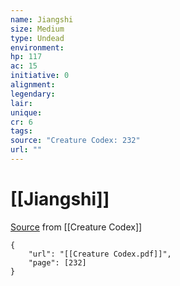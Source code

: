 ```yaml
---
name: Jiangshi
size: Medium
type: Undead
environment: 
hp: 117
ac: 15
initiative: 0
alignment: 
legendary: 
lair: 
unique: 
cr: 6
tags: 
source: "Creature Codex: 232"
url: ""
---
```

# [[Jiangshi]]

[Source](zotero://open-pdf/library/items/NTNKJRHG?page=232) from [[Creature Codex]]

```pdf
{
	"url": "[[Creature Codex.pdf]]",
	"page": [232]
}
```

